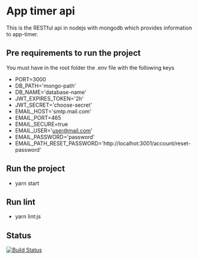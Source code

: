 # App timer api

This is the RESTful api in nodejs with mongodb which provides information to app-timer.

## Pre requirements to run the project

You must have in the root folder the .env file with the following keys

* PORT=3000
* DB_PATH='mongo-path'
* DB_NAME='database-name'
* JWT_EXPIRES_TOKEN='2h'
* JWT_SECRET='choose-secret'
* EMAIL_HOST='smtp.mail.com'
* EMAIL_PORT=465
* EMAIL_SECURE=true
* EMAIL_USER='user@mail.com'
* EMAIL_PASSWORD='password'
* EMAIL_PATH_RESET_PASSWORD='http://localhot:3001/account/reset-password'

## Run the project

* yarn start

## Run lint

* yarn lint:js

## Status

[![Build Status](https://travis-ci.com/gustavoisensee/app-timer-api.svg?branch=master)](https://travis-ci.com/gustavoisensee/app-timer-api)
